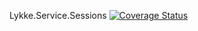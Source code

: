 Lykke.Service.Sessions
[![Coverage Status](https://coveralls.io/repos/github/OpenMAVN/MAVN.Service.Sessions/badge.svg?branch=master)](https://coveralls.io/github/OpenMAVN/MAVN.Service.Sessions?branch=master)